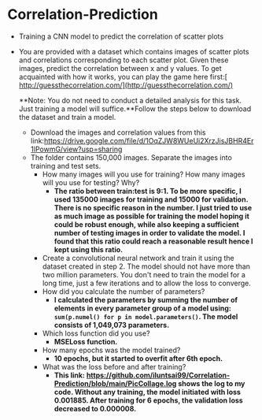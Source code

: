 # Correlation-Prediction

+ Training a CNN model to predict the correlation of scatter plots

+ You are provided with a dataset which contains images of scatter plots and correlations corresponding to each scatter plot. Given these images, predict the correlation between x and y values. To get acquainted with how it works, you can play the game here first:[ http://guessthecorrelation.com/](http://guessthecorrelation.com/)

    **Note: You do not need to conduct a detailed analysis for this task. Just training a model will suffice.**Follow the steps below to download the dataset and train a model.

    + Download the images and correlation values from this link:https://drive.google.com/file/d/1OqZJW8WUeUi2XrzJisJBHR4Er1lPowmG/view?usp=sharing 
    + The folder contains 150,000 images. Separate the images into training and test sets.
        + How many images will you use for training? How many images will you use for testing? Why?
            + **The ratio between train:test is 9:1. To be more specific, I used 135000 images for training and 15000 for validation. There is no specific reason in the number. I just tried to use as much image as possible for training the model hoping it could be robust enough, while also keeping a sufficient number of testing images in order to validate the model. I found that this ratio could reach a reasonable result hence I kept using this ratio.**
        + Create a convolutional neural network and train it using the dataset created in step 2. The model should not have more than two million parameters. You don't need to train the model for a long time, just a few iterations and to allow the loss to converge.
        + How did you calculate the number of parameters?
            + **I calculated the parameters by summing the number of elements in every parameter group of a model using: ```sum(p.numel() for p in model.parameters()```. The model consists of 1,049,073 parameters.**
        + Which loss function did you use?
            + **MSELoss function.**
        + How many epochs was the model trained?
            + **10 epochs, but it started to overfit after 6th epoch.**
        + What was the loss before and after training?
            + **This link: https://github.com/iluntsai99/Correlation-Prediction/blob/main/PicCollage.log shows the log to my code. Without any training, the model initiated with loss 0.001885. After training for 6 epochs, the validation loss decreased to 0.000008.**
